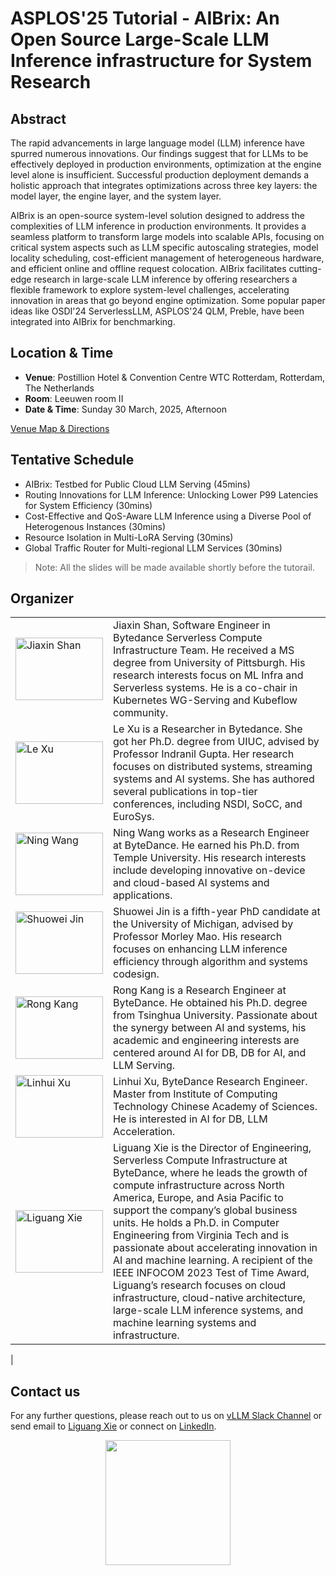 # ASPLOS'25 Tutorial - AIBrix: An Open Source Large-Scale LLM Inference infrastructure for System Research


## Abstract

The rapid advancements in large language model (LLM) inference have spurred numerous innovations. Our findings suggest that for LLMs to be effectively deployed in production environments, optimization at the engine level alone is insufficient. Successful production deployment demands a holistic approach  that integrates optimizations across three key layers: the model layer, the engine layer, and the system layer.

AIBrix is an open-source system-level solution designed to address the complexities of LLM inference in production environments. It provides a seamless platform to transform large models into scalable APIs, focusing on critical system aspects such as LLM specific autoscaling strategies, model locality scheduling, cost-efficient management of heterogeneous hardware, and efficient online and offline request colocation. AIBrix facilitates cutting-edge research in large-scale LLM inference by offering researchers a flexible framework to explore system-level challenges, accelerating innovation in areas that go beyond engine optimization. Some popular paper ideas like OSDI'24 ServerlessLLM, ASPLOS'24 QLM, Preble, have been integrated into AIBrix for benchmarking.

## Location & Time

- **Venue**: Postillion Hotel & Convention Centre WTC Rotterdam, Rotterdam, The Netherlands
- **Room**: Leeuwen room II
- **Date & Time**: Sunday 30 March, 2025, Afternoon

[Venue Map & Directions](https://www.asplos-conference.org/asplos2025/conference-venue/)
 

## Tentative Schedule

- AIBrix: Testbed for Public Cloud LLM Serving (45mins)
- Routing Innovations for LLM Inference: Unlocking Lower P99 Latencies for System Efficiency (30mins)
- Cost-Effective and QoS-Aware LLM Inference using a Diverse Pool of Heterogenous Instances (30mins)
- Resource Isolation in Multi-LoRA Serving (30mins)
- Global Traffic Router for Multi-regional LLM Services (30mins)

> Note: All the slides will be made available shortly before the tutorail.

## Organizer

|     |     |
| --- | --- |
| <img src="https://avatars.githubusercontent.com/u/4739316?v=4" alt="Jiaxin Shan" width="140px" height="100px"> | Jiaxin Shan, Software Engineer in Bytedance Serverless Compute Infrastructure Team. He received a MS degree from University of Pittsburgh. His research interests focus on ML Infra and Serverless systems. He is a co-chair in Kubernetes WG-Serving and Kubeflow community. |
| <img src="https://lexu1.web.engr.illinois.edu/images/profile-cropped.jpg" alt="Le Xu" width="140px" height="100px"> | Le Xu is a Researcher in Bytedance. She got her Ph.D. degree from UIUC, advised by Professor Indranil Gupta. Her research focuses on distributed systems, streaming systems and AI systems. She has authored several publications in top-tier conferences, including NSDI, SoCC, and EuroSys. |
| <img src="https://wangncs.github.io/images/profile.jpg" alt="Ning Wang" width="140px" height="100px"> | Ning Wang works as a Research Engineer at ByteDance. He earned his Ph.D. from Temple University. His research interests include developing innovative on-device and cloud-based AI systems and applications. |
| <img src="https://shuoweijin.com/authors/admin/avatar_hu47311af3cf29288c7e7c3a30ecf0e3ad_16517156_270x270_fill_lanczos_center_3.png" alt="Shuowei Jin" width="140px" height="100px"> | Shuowei Jin is a fifth-year PhD candidate at the University of Michigan, advised by Professor Morley Mao. His research focuses on enhancing LLM inference efficiency through algorithm and systems codesign.  |
| <img src="." alt="Rong Kang" width="140px" height="100px"> | Rong Kang is a Research Engineer at ByteDance. He obtained his Ph.D. degree from Tsinghua University. Passionate about the synergy between AI and systems, his academic and engineering interests are centered around AI for DB, DB for AI, and LLM Serving. |
| <img src="." alt="Linhui Xu" width="140px" height="100px"> | Linhui Xu, ByteDance Research Engineer. Master from Institute of Computing Technology Chinese Academy of Sciences. He is interested in AI for DB, LLM Acceleration. |
| <img src="https://avatars.githubusercontent.com/u/12957223?v=4" alt="Liguang Xie" width="140px" height="100px"> | Liguang Xie is the Director of Engineering, Serverless Compute Infrastructure at ByteDance, where he leads the growth of compute infrastructure across North America, Europe, and Asia Pacific to support the company’s global business units. He holds a Ph.D. in Computer Engineering from Virginia Tech and is passionate about accelerating innovation in AI and machine learning. A recipient of the IEEE INFOCOM 2023 Test of Time Award, Liguang’s research focuses on cloud infrastructure, cloud-native architecture, large-scale LLM inference systems, and machine learning systems and infrastructure.
|
 

## Contact us

For any further questions, please reach out to us on [vLLM Slack Channel](https://vllm-dev.slack.com/archives/C08EQ883CSV) or send email to [Liguang Xie](liguang.xie@bytedance.com) or connect on [LinkedIn](www.linkedin.com/in/lgxie).

<p align="center">
 <img src="https://www.asplos-conference.org/wp-content/uploads/2024/06/ASPLOS2025-Logo-black-1.png" width="200px">
</p>